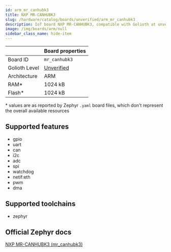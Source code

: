 ```yaml
---
id: arm_mr_canhubk3
title: NXP MR-CANHUBK3
slug: /hardware/catalog/boards/unverified/arm_mr_canhubk3
description: IoT board NXP MR-CANHUBK3, compatible with Golioth at unverified level.
image: /img/boards/arm/null
sidebar_class_name: hide-item
---
```


[//]: # (This is an auto-generated file, do not edit! Changes to it will be lost upon re-generation)



|                | Board properties     |
| -------------  | -------------------- |
| Board ID       | `mr_canhubk3` |
| Golioth Level  | [Unverified](/hardware#unverified-boards) |
| Architecture   | ARM |
| RAM*           | 1024 kB |
| Flash*         | 1024 kB |

\* values are as reported by Zephyr `.yaml` board files, which don't represent the overall available resources



## Supported features

* gpio
* uart
* can
* i2c
* adc
* spi
* watchdog
* netif:eth
* pwm
* dma

## Supported toolchains

* zephyr

## Official Zephyr docs

[NXP MR-CANHUBK3 (mr_canhubk3)](https://docs.zephyrproject.org/latest/boards/arm/mr_canhubk3/doc/index.html)
